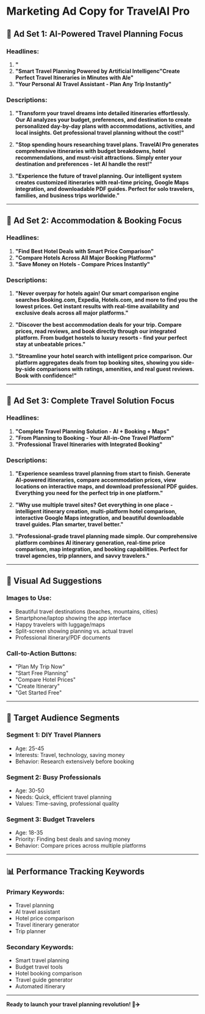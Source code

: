 # Marketing Ad Copy for TravelAI Pro

## 🎯 **Ad Set 1: AI-Powered Travel Planning Focus**

### Headlines:
1. **"**
2. **"Smart Travel Planning Powered by Artificial Intelligenc"Create Perfect Travel Itineraries in Minutes with AIe"**
3. **"Your Personal AI Travel Assistant - Plan Any Trip Instantly"**

### Descriptions:
1. **"Transform your travel dreams into detailed itineraries effortlessly. Our AI analyzes your budget, preferences, and destination to create personalized day-by-day plans with accommodations, activities, and local insights. Get professional travel planning without the cost!"**

2. **"Stop spending hours researching travel plans. TravelAI Pro generates comprehensive itineraries with budget breakdowns, hotel recommendations, and must-visit attractions. Simply enter your destination and preferences - let AI handle the rest!"**

3. **"Experience the future of travel planning. Our intelligent system creates customized itineraries with real-time pricing, Google Maps integration, and downloadable PDF guides. Perfect for solo travelers, families, and business trips worldwide."**

---

## 🏨 **Ad Set 2: Accommodation & Booking Focus**

### Headlines:
1. **"Find Best Hotel Deals with Smart Price Comparison"**
2. **"Compare Hotels Across All Major Booking Platforms"**
3. **"Save Money on Hotels - Compare Prices Instantly"**

### Descriptions:
1. **"Never overpay for hotels again! Our smart comparison engine searches Booking.com, Expedia, Hotels.com, and more to find you the lowest prices. Get instant results with real-time availability and exclusive deals across all major platforms."**

2. **"Discover the best accommodation deals for your trip. Compare prices, read reviews, and book directly through our integrated platform. From budget hostels to luxury resorts - find your perfect stay at unbeatable prices."**

3. **"Streamline your hotel search with intelligent price comparison. Our platform aggregates deals from top booking sites, showing you side-by-side comparisons with ratings, amenities, and real guest reviews. Book with confidence!"**

---

## 🌟 **Ad Set 3: Complete Travel Solution Focus**

### Headlines:
1. **"Complete Travel Planning Solution - AI + Booking + Maps"**
2. **"From Planning to Booking - Your All-in-One Travel Platform"**
3. **"Professional Travel Itineraries with Integrated Booking"**

### Descriptions:
1. **"Experience seamless travel planning from start to finish. Generate AI-powered itineraries, compare accommodation prices, view locations on interactive maps, and download professional PDF guides. Everything you need for the perfect trip in one platform."**

2. **"Why use multiple travel sites? Get everything in one place - intelligent itinerary creation, multi-platform hotel comparison, interactive Google Maps integration, and beautiful downloadable travel guides. Plan smarter, travel better."**

3. **"Professional-grade travel planning made simple. Our comprehensive platform combines AI itinerary generation, real-time price comparison, map integration, and booking capabilities. Perfect for travel agencies, trip planners, and savvy travelers."**

---

## 🎨 **Visual Ad Suggestions**

### Images to Use:
- Beautiful travel destinations (beaches, mountains, cities)
- Smartphone/laptop showing the app interface
- Happy travelers with luggage/maps
- Split-screen showing planning vs. actual travel
- Professional itinerary/PDF documents

### Call-to-Action Buttons:
- "Plan My Trip Now"
- "Start Free Planning"
- "Compare Hotel Prices"
- "Create Itinerary"
- "Get Started Free"

---

## 🎯 **Target Audience Segments**

### Segment 1: **DIY Travel Planners**
- Age: 25-45
- Interests: Travel, technology, saving money
- Behavior: Research extensively before booking

### Segment 2: **Busy Professionals**
- Age: 30-50
- Needs: Quick, efficient travel planning
- Values: Time-saving, professional quality

### Segment 3: **Budget Travelers**
- Age: 18-35
- Priority: Finding best deals and saving money
- Behavior: Compare prices across multiple platforms

---

## 📊 **Performance Tracking Keywords**

### Primary Keywords:
- Travel planning
- AI travel assistant
- Hotel price comparison
- Travel itinerary generator
- Trip planner

### Secondary Keywords:
- Smart travel planning
- Budget travel tools
- Hotel booking comparison
- Travel guide generator
- Automated itinerary

---

**Ready to launch your travel planning revolution! 🚀✈️**